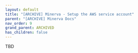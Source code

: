 ```yaml
---
layout: default
title: "[ARCHIVE] Minerva - Setup the AWS service account"
parent: "[ARCHIVE] Minerva Docs"
nav_order: 9
grand_parent: ARCHIVED
has_children: false
---
```


TBD